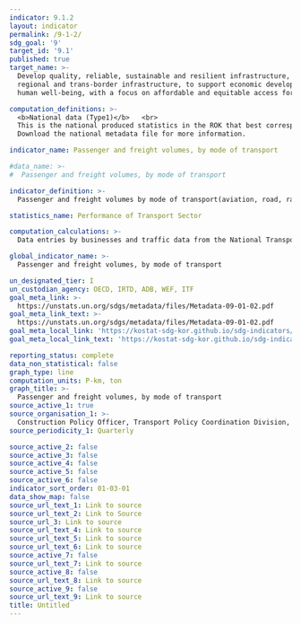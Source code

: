 ```yaml
---
indicator: 9.1.2
layout: indicator
permalink: /9-1-2/
sdg_goal: '9'
target_id: '9.1'
published: true
target_name: >-
  Develop quality, reliable, sustainable and resilient infrastructure, including
  regional and trans-border infrastructure, to support economic development and
  human well-being, with a focus on affordable and equitable access for all

computation_definitions: >-
  <b>National data (Type1)</b>   <br>
  This is the national produced statistics in the ROK that best corresponds to the definition of UN SDGs indicators. <br>
  Download the national metadata file for more information.

indicator_name: Passenger and freight volumes, by mode of transport

#data_name: >-
#  Passenger and freight volumes, by mode of transport

indicator_definition: >-
  Passenger and freight volumes by mode of transport(aviation, road, railway, shipping, and subway)

statistics_name: Performance of Transport Sector

computation_calculations: >-
  Data entries by businesses and traffic data from the National Transport Survey

global_indicator_name: >-
  Passenger and freight volumes, by mode of transport

un_designated_tier: I
un_custodian_agency: OECD, IRTD, ADB, WEF, ITF
goal_meta_link: >-
  https://unstats.un.org/sdgs/metadata/files/Metadata-09-01-02.pdf   
goal_meta_link_text: >-
  https://unstats.un.org/sdgs/metadata/files/Metadata-09-01-02.pdf   
goal_meta_local_link: 'https://kostat-sdg-kor.github.io/sdg-indicators/public/data/Metadata-09-01-02_ENG.pdf'
goal_meta_local_link_text: 'https://kostat-sdg-kor.github.io/sdg-indicators/public/data/Metadata-09-01-02_ENG.pdf'

reporting_status: complete
data_non_statistical: false
graph_type: line
computation_units: P-km, ton
graph_title: >-
  Passenger and freight volumes, by mode of transport
source_active_1: true
source_organisation_1: >-
  Construction Policy Officer, Transport Policy Coordination Division, Ministry of Land
source_periodicity_1: Quarterly

source_active_2: false
source_active_3: false
source_active_4: false
source_active_5: false
source_active_6: false
indicator_sort_order: 01-03-01
data_show_map: false
source_url_text_1: Link to source
source_url_text_2: Link to Source
source_url_3: Link to source
source_url_text_4: Link to source
source_url_text_5: Link to source
source_url_text_6: Link to source
source_active_7: false
source_url_text_7: Link to source
source_active_8: false
source_url_text_8: Link to source
source_active_9: false
source_url_text_9: Link to source
title: Untitled
---
```

